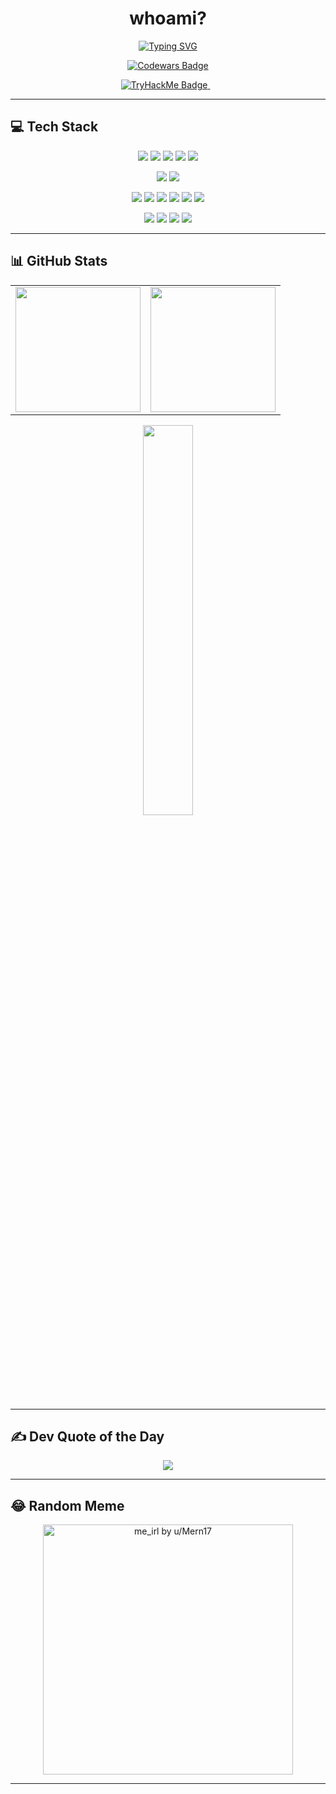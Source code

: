 <h1 align="center"> whoami? </h1>

<!-- <p align="center">
  <a href="https://github.com/rafidghanim">
    <img 
      src="https://avatars.githubusercontent.com/u/132260504?v=4" 
      width="150" 
      style="
        border-radius: 50%;
        border: 3px solid #2f81f7;
      " 
      alt="GitHub Profile Picture"
    />
  </a>
</p> -->

<p align="center">
  <a href="https://git.io/typing-svg">
    <img src="https://readme-typing-svg.herokuapp.com?font=Share+Tech+Mono&pause=1000&color=00E5FF&center=true&vCenter=true&width=480&lines=👾+I'm+a+Student+and+a+Cyber+Security+Enthusiast;⚙️+CTF+Player+|+Living+Darkside;💀+Exploring+The+Art+of+Exploitation" alt="Typing SVG" />
  </a>
</p>
<p align="center">
  <a href="https://www.codewars.com/users/r4f_0x22">
    <img src="https://www.codewars.com/users/r4f_0x22/badges/large" alt="Codewars Badge" />
  </a>
</p>
<p align="center">
  <a href="https://tryhackme.com/p/und3rfl0w">
    <img src="https://tryhackme-badges.s3.amazonaws.com/und3rfl0w.png?update=1" alt="TryHackMe Badge" />
  </a>
  &nbsp;&nbsp;
</p>

---

## 💻 Tech Stack


<p align="center">
  <!-- Languages -->
  <img src="https://img.shields.io/badge/C-%2300599C.svg?style=for-the-badge&logo=c&logoColor=white" />
  <img src="https://img.shields.io/badge/C%2B%2B-%2300599C.svg?style=for-the-badge&logo=c%2B%2B&logoColor=white" />
  <img src="https://img.shields.io/badge/Rust-%23000000.svg?style=for-the-badge&logo=rust&logoColor=white" />
  <img src="https://img.shields.io/badge/Python-3670A0?style=for-the-badge&logo=python&logoColor=ffdd54" />
  <img src="https://img.shields.io/badge/Bash-%23121011.svg?style=for-the-badge&logo=gnu-bash&logoColor=white" />
</p>

<p align="center">
  <!-- Frameworks -->
  <img src="https://img.shields.io/badge/Flask-%23000.svg?style=for-the-badge&logo=flask&logoColor=white" />
  <img src="https://img.shields.io/badge/React-%23000000.svg?style=for-the-badge&logo=react&logoColor=61DAFB" />
</p>

<p align="center">
  <!-- Tools & Platforms -->
  <img src="https://img.shields.io/badge/Linux-FCC624?style=for-the-badge&logo=linux&logoColor=black" />
  <img src="https://img.shields.io/badge/Docker-%230db7ed.svg?style=for-the-badge&logo=docker&logoColor=white" />
  <img src="https://img.shields.io/badge/Kali%20Linux-557C94?style=for-the-badge&logo=kalilinux&logoColor=white" />
  <img src="https://img.shields.io/badge/Burp%20Suite-FF6633?style=for-the-badge&logo=burpsuite&logoColor=white" />
  <img src="https://img.shields.io/badge/Volatility-34495E?style=for-the-badge&logo=code&logoColor=white" />
  <img src="https://img.shields.io/badge/Wireshark-%23167C80.svg?style=for-the-badge&logo=wireshark&logoColor=white" />
</p>

<p align="center">
  <!-- Data & Misc -->
  <img src="https://img.shields.io/badge/Pandas-%23150458.svg?style=for-the-badge&logo=pandas&logoColor=white" />
  <img src="https://img.shields.io/badge/Numpy-%23013243.svg?style=for-the-badge&logo=numpy&logoColor=white" />
  <img src="https://img.shields.io/badge/MySQL-%234479A1.svg?style=for-the-badge&logo=mysql&logoColor=white" />
  <img src="https://img.shields.io/badge/SageMath-1F9D00.svg?style=for-the-badge" />
</p>

---

## 📊 GitHub Stats

<table>
<tr>
  <td>
    <img src="https://github-readme-stats.vercel.app/api?username=rafidghanim&theme=tokyonight&show_icons=true&hide_border=false&count_private=true" height="200"/>
  </td>
  <td>
    <img src="https://github-readme-streak-stats.herokuapp.com/?user=rafidghanim&theme=tokyonight&hide_border=false" height="200"/>
  </td>
</tr>
</table>

<p align="center">
  <img src="https://github-readme-stats.vercel.app/api/top-langs/?username=rafidghanim&theme=tokyonight&layout=compact&hide_border=false" width="40%" />
</p>

---

## ✍️ Dev Quote of the Day

<p align="center">
  <img src="https://quotes-github-readme.vercel.app/api?type=horizontal&theme=radical" />
</p>

---

## 😂 Random Meme

<p align="center">
  <a href="https://redd.it/1mf0lxd" target="_blank">
    <img src="https://i.redd.it/eyn9ymkkmfgf1.png" width="400px" alt="me_irl by u/Mern17" />
  </a>
</p>

---
